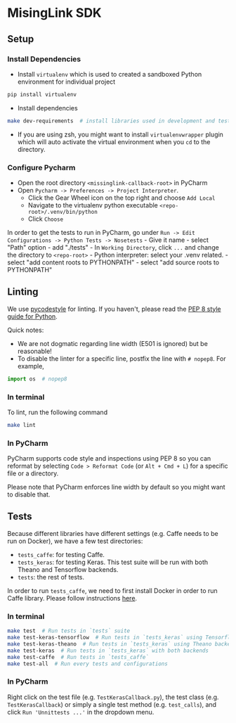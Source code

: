 # MisingLink SDK

## Setup

### Install Dependencies

- Install `virtualenv` which is used to created a sandboxed Python environment for individual project
```bash
pip install virtualenv
```

- Install dependencies
```bash 
make dev-requirements  # install libraries used in development and testing
```

- If you are using zsh, you might want to install `virtualenvwrapper` plugin which will auto activate the virtual environment when you `cd` to the directory.

### Configure Pycharm

- Open the root directory `<missinglink-callback-root>` in PyCharm
- Open `Pycharm -> Preferences -> Project Interpreter`.
  - Click the Gear Wheel icon on the top right and choose `Add Local`
  - Navigate to the virtualenv python executable `<repo-root>/.venv/bin/python`
  - Click `Choose`

In order to get the tests to run in PyCharm, go under `Run -> Edit Configurations -> Python Tests -> Nosetests`
    - Give it name
    - select "Path" option
    - add "./tests"
    - In `Working Directory`, click `...` and change the directory to `<repo-root>`
    - Python interpreter: select your .venv related.
    - select "add content roots to PYTHONPATH"
    - select "add source roots to PYTHONPATH"

## Linting

We use [pycodestyle](https://pycodestyle.readthedocs.io/en/latest/index.html) for linting. If you haven't, please read the [PEP 8 style guide for Python](https://www.python.org/dev/peps/pep-0008/#introduction).

Quick notes:
- We are not dogmatic regarding line width (E501 is ignored) but be reasonable!
- To disable the linter for a specific line, postfix the line with `# nopep8`. For example,
```python
import os  # nopep8
```

### In terminal

To lint, run the following command
```bash
make lint
```

### In PyCharm

PyCharm supports code style and inspections using PEP 8 so you can reformat by selecting `Code > Reformat Code` (or `Alt + Cmd + L`) for a specific file or a directory. 

Please note that PyCharm enforces line width by default so you might want to disable that.

## Tests

Because different libraries have different settings (e.g. Caffe needs to be run on Docker), we have a few test directories:
- `tests_caffe`: for testing Caffe.
- `tests_keras`: for testing Keras. This test suite will be run with both Theano and Tensorflow backends.
- `tests`: the rest of tests.

In order to run `tests_caffe`, we need to first install Docker in order to run Caffe library. Please follow instructions [here](https://docs.docker.com/docker-for-mac/install/).

### In terminal
```bash
make test  # Run tests in `tests` suite
make test-keras-tensorflow  # Run tests in `tests_keras` using Tensorflow backend
make test-keras-theano  # Run tests in `tests_keras` using Theano backend
make test-keras  # Run tests in `tests_keras` with both backends
make test-caffe  # Run tests in `tests_caffe`
make test-all  # Run every tests and configurations
```

### In PyCharm
Right click on the test file (e.g. `TestKerasCallback.py`), the test class (e.g. `TestKerasCallback`) or simply a single test method (e.g. `test_calls`), and click `Run 'Unnittests ...'` in the dropdown menu.
